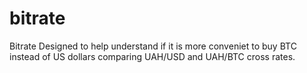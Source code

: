 # bitrate
Bitrate
Designed to help understand if it is more conveniet to buy BTC instead of US dollars comparing UAH/USD and UAH/BTC cross rates.
